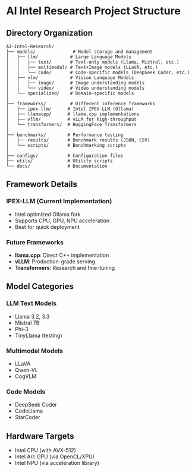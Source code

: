 # AI Intel Research Project Structure

## Directory Organization

```
AI-Intel-Research/
├── models/              # Model storage and management
│   ├── llm/            # Large Language Models
│   │   ├── text/       # Text-only models (Llama, Mistral, etc.)
│   │   ├── multimodal/ # Text+Image models (LLaVA, etc.)
│   │   └── code/       # Code-specific models (DeepSeek Coder, etc.)
│   ├── vlm/            # Vision Language Models
│   │   ├── image/      # Image understanding models
│   │   └── video/      # Video understanding models
│   └── specialized/    # Domain-specific models
│
├── frameworks/         # Different inference frameworks
│   ├── ipex-llm/      # Intel IPEX-LLM (Ollama)
│   ├── llamacpp/      # llama.cpp implementations
│   ├── vllm/          # vLLM for high-throughput
│   └── transformers/  # HuggingFace Transformers
│
├── benchmarks/        # Performance testing
│   ├── results/       # Benchmark results (JSON, CSV)
│   └── scripts/       # Benchmarking scripts
│
├── configs/           # Configuration files
├── utils/             # Utility scripts
└── docs/              # Documentation
```

## Framework Details

### IPEX-LLM (Current Implementation)
- Intel optimized Ollama fork
- Supports CPU, GPU, NPU acceleration
- Best for quick deployment

### Future Frameworks
- **llama.cpp**: Direct C++ implementation
- **vLLM**: Production-grade serving
- **Transformers**: Research and fine-tuning

## Model Categories

### LLM Text Models
- Llama 3.2, 3.3
- Mistral 7B
- Phi-3
- TinyLlama (testing)

### Multimodal Models
- LLaVA
- Qwen-VL
- CogVLM

### Code Models
- DeepSeek Coder
- CodeLlama
- StarCoder

## Hardware Targets
- Intel CPU (with AVX-512)
- Intel Arc GPU (via OpenCL/XPU)
- Intel NPU (via acceleration library)